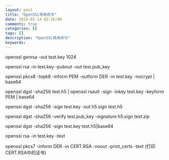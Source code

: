 ```yaml
---
layout: post
title: "OpenSSL常用命令"
date: 2015-01-14 02:16:00 
comments: true
categories: []
tags: []
description: "OpenSSL常用命令"
keywords: 
---
```



 
 
 
  
  
 
 
  
   openssl genrsa -out test.key 1024
  
 
 
  
   openssl rsa -in test.key -pubout -out test.pub_key
  
 
 
  
   openssl pkcs8 -topk8 -inform PEM -outform DER -in test.key -nocrypt | base64
  
 
 
  
   openssl dgst -sha256 test.h5 | openssl rsautl -sign -inkey test.key -keyform PEM | base64
  
 
 
  
   openssl dgst -sha256 -sign test.key -out h5.sign test.h5
  
 
 
  
   openssl dgst -sha256 -verify test.pub_key -signature h5.sign test.zip
  
 
 
  
   openssl dgst -sha256 -sign test.key test.h5|base64
  
 
 
  
   openssl rsa -in test.key -text
  
 
 
  
   openssl pkcs7 -inform DER -in CERT.RSA -noout -print_certs -text (打印CERT.RSA中的证书)
  
 
 
  
  
 
 
  
   
   
  
  
   
   
  
  
   
    
    
   
  
  
   
   
  
  
   
   
  
  
   
    
    
   
  
  
   
   
  
  
   
   
  
  
   
   
  
  
   
   
  
 


